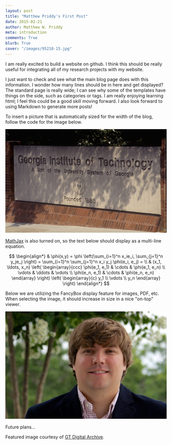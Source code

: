 ```yaml
---
layout: post
title: "Matthew Priddy's First Post"
date: 2015-02-21
author: Matthew W. Priddy
meta: introduction
comments: True
blurb: True
cover: "/images/95218-15.jpg"
---
```


I am really excited to build a website on github.  I think this should be really useful for integrating all of my research projects with my website.

I just want to check and see what the main blog page does with this information.  I wonder how many lines should be in here and get displayed?  The standard page is really wide; I can see why some of the templates have things on the side, such as categories or tags.  I am really enjoying learning html; I feel this could be a good skill moving forward.  I also look forward to using Markdown to generate more posts!

To insert a picture that is automatically sized for the width of the blog, follow the code for the image below.

<img src="/images/95218-15.jpg" class="img-responsive" alt="Georgia Institute of Technology Sign">

[MathJax](http://www.mathjax.org) is also turned on, so the text below should display as a multi-line equation.

$$
\begin{align*}
  & \phi(x,y) = \phi \left(\sum_{i=1}^n x_ie_i, \sum_{j=1}^n y_je_j \right)
  = \sum_{i=1}^n \sum_{j=1}^n x_i y_j \phi(e_i, e_j) = \\
  & (x_1, \ldots, x_n) \left( \begin{array}{ccc}
      \phi(e_1, e_1) & \cdots & \phi(e_1, e_n) \\
      \vdots & \ddots & \vdots \\
      \phi(e_n, e_1) & \cdots & \phi(e_n, e_n)
    \end{array} \right)
  \left( \begin{array}{c}
      y_1 \\
      \vdots \\
      y_n
    \end{array} \right)
\end{align*}
$$

Below we are utilizing the FancyBox display feature for images, PDF, etc.  When selecting the image, it should increase in size in a nice "on-top" viewer.

<script>$(document).ready(function() {$('.fancybox').fancybox();});</script>

<a href="/images/Close-up_headshot.jpg" class="fancybox" title="MWP Headshot">
<img class="img-responsive" src="/images/Close-up_headshot.jpg" /></a>

Future plans...



<i class="fa fa-camera-retro"></i> Featured image courtesy of [GT Digital Archive](http://www.comm.gatech.edu/resources/photo-video).
